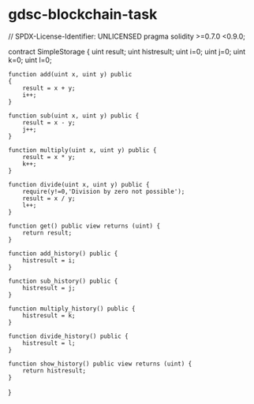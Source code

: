 # gdsc-blockchain-task

// SPDX-License-Identifier: UNLICENSED
pragma solidity >=0.7.0 <0.9.0;

contract SimpleStorage {
    uint result;
    uint histresult;
    uint i=0;
    uint j=0;
    uint k=0;
    uint l=0;

    function add(uint x, uint y) public 
    {
        result = x + y;
        i++;
    }

    function sub(uint x, uint y) public {
        result = x - y;
        j++;
    }

    function multiply(uint x, uint y) public {
        result = x * y;
        k++;
    }

    function divide(uint x, uint y) public {
        require(y!=0,'Division by zero not possible');
        result = x / y;
        l++;
    }

    function get() public view returns (uint) {
        return result;
    }

    function add_history() public {
        histresult = i;
    }

    function sub_history() public {
        histresult = j;
    }

    function multiply_history() public {
        histresult = k;
    }

    function divide_history() public {
        histresult = l;
    }

    function show_history() public view returns (uint) {
        return histresult;
    }
}
